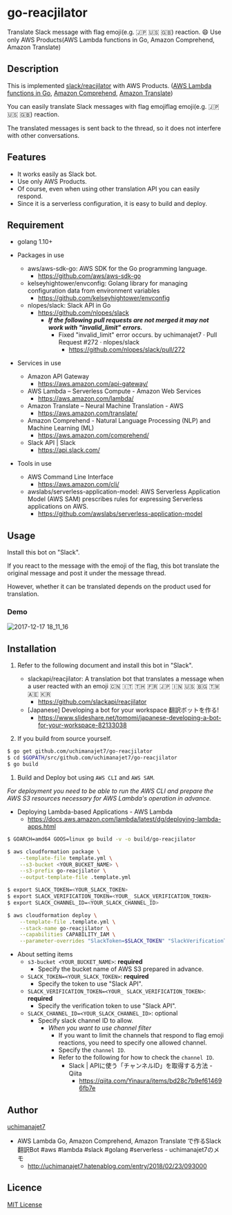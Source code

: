 # go-reacjilator
Translate Slack message with flag emoji(e.g. :jp: :us: :uk:) reaction. :smile: Use only AWS Products(AWS Lambda functions in Go, Amazon Comprehend, Amazon Translate)

## Description
This is implemented [slack/reacjilator](https://github.com/slackapi/reacjilator) with AWS Products. ([AWS Lambda functions in Go](https://github.com/aws/aws-lambda-go), [Amazon Comprehend](https://aws.amazon.com/comprehend/), [Amazon Translate](https://aws.amazon.com/translate/))

You can easily translate Slack messages with flag emojiflag emoji(e.g. :jp: :us: :uk:) reaction.

The translated messages is sent back to the thread, so it does not interfere with other conversations.

## Features
- It works easily as Slack bot.
- Use only AWS Products.
- Of course, even when using other translation API you can easily respond.
- Since it is a serverless configuration, it is easy to build and deploy.

## Requirement
- golang 1.10+
- Packages in use
	- aws/aws-sdk-go: AWS SDK for the Go programming language.
		- https://github.com/aws/aws-sdk-go
	- kelseyhightower/envconfig: Golang library for managing configuration data from environment variables
		- https://github.com/kelseyhightower/envconfig
	- nlopes/slack: Slack API in Go
		- https://github.com/nlopes/slack
			- ***If the following pull requests are not merged it may not work with "invalid_limit" errors.***
				- Fixed "invalid_limit" error occurs. by uchimanajet7 · Pull Request #272 · nlopes/slack
					- https://github.com/nlopes/slack/pull/272

- Services in use
	- Amazon API Gateway 
		- https://aws.amazon.com/api-gateway/
	- AWS Lambda – Serverless Compute - Amazon Web Services
		- https://aws.amazon.com/lambda/
	- Amazon Translate – Neural Machine Translation - AWS
		- https://aws.amazon.com/translate/
	- Amazon Comprehend - Natural Language Processing (NLP) and Machine Learning (ML)
		- https://aws.amazon.com/comprehend/
	- Slack API | Slack 
		- https://api.slack.com/

- Tools in use
	- AWS Command Line Interface
		- https://aws.amazon.com/cli/
	- awslabs/serverless-application-model: AWS Serverless Application Model (AWS SAM) prescribes rules for expressing Serverless applications on AWS.
		- https://github.com/awslabs/serverless-application-model

## Usage
Install this bot on "Slack".

If you react to the message with the emoji of the flag, this bot translate the original message and post it under the message thread.

However, whether it can be translated depends on the product used for translation.

### Demo
![2017-12-17 18_11_16](https://user-images.githubusercontent.com/6448792/34078201-01eec178-e359-11e7-8494-17d044371c5f.gif)


## Installation

1. Refer to the following document and install this bot in "Slack".

	- slackapi/reacjilator: A translation bot that translates a message when a user reacted with an emoji 🇨🇳 🇮🇹 🇹🇭 🇫🇷 🇯🇵 🇮🇳 🇺🇸 🇧🇬 🇹🇼 🇦🇪 🇰🇷
		- https://github.com/slackapi/reacjilator
	- [Japanese] Developing a bot for your workspace 翻訳ボットを作る!
		- https://www.slideshare.net/tomomi/japanese-developing-a-bot-for-your-workspace-82133038

1. If you build from source yourself.

```sh
$ go get github.com/uchimanajet7/go-reacjilator
$ cd $GOPATH/src/github.com/uchimanajet7/go-reacjilator
$ go build
```

1. Build and Deploy bot using `AWS CLI` and `AWS SAM`.

*For deployment you need to be able to run the AWS CLI and prepare the AWS S3 resources necessary for AWS Lambda's operation in advance.*

- Deploying Lambda-based Applications - AWS Lambda 
	- https://docs.aws.amazon.com/lambda/latest/dg/deploying-lambda-apps.html

```sh
$ GOARCH=amd64 GOOS=linux go build -v -o build/go-reacjilator

$ aws cloudformation package \
    --template-file template.yml \
    --s3-bucket <YOUR_BUCKET_NAME> \
    --s3-prefix go-reacjilator \
    --output-template-file .template.yml

$ export SLACK_TOKEN=<YOUR_SLACK_TOKEN>
$ export SLACK_VERIFICATION_TOKEN=<YOUR_ SLACK_VERIFICATION_TOKEN>
$ export SLACK_CHANNEL_ID=<YOUR_SLACK_CHANNEL_ID>

$ aws cloudformation deploy \
    --template-file .template.yml \
    --stack-name go-reacjilator \
    --capabilities CAPABILITY_IAM \
    --parameter-overrides "SlackToken=$SLACK_TOKEN" "SlackVerificationToken=$SLACK_VERIFICATION_TOKEN" "SlackChannelID=$SLACK_CHANNEL_ID"
```

- About setting items
	- `s3-bucket <YOUR_BUCKET_NAME>`: **required**
		- Specify the bucket name of AWS S3 prepared in advance.
	- `SLACK_TOKEN=<YOUR_SLACK_TOKEN>`: **required**
		- Specify the token to use "Slack API".
	- `SLACK_VERIFICATION_TOKEN=<YOUR_ SLACK_VERIFICATION_TOKEN>`: **required**
		- Specify the verification token to use "Slack API".
	- `SLACK_CHANNEL_ID=<YOUR_SLACK_CHANNEL_ID>`: optional
		- Specify slack channel ID to allow.
			- *When you want to use channel filter*
				- If you want to limit the channels that respond to flag emoji reactions,  you need to specify one allowed channel.
				- Specify the `channel ID`.
				- Refer to the following for how to check the `channel ID`. 
					- Slack | APIに使う「チャンネルID」を取得する方法 - Qiita 
						- https://qiita.com/Yinaura/items/bd28c7b9ef614696fb7e


## Author
[uchimanajet7](https://github.com/uchimanajet7)

- AWS Lambda Go, Amazon Comprehend, Amazon Translate で作るSlack 翻訳Bot #aws #lambda #slack #golang #serverless - uchimanajet7のメモ 
	- http://uchimanajet7.hatenablog.com/entry/2018/02/23/093000

## Licence
[MIT License](https://github.com/uchimanajet7/go-reacjilator/blob/master/LICENSE)

